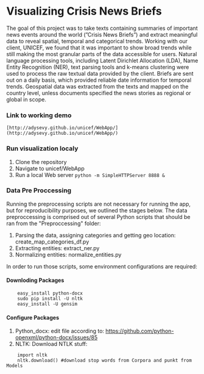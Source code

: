 # Visualizing Crisis News Briefs

The goal of this project was to take texts containing summaries of important news events around the world (”Crisis News Briefs”) and extract meaningful data to reveal spatial, temporal and categorical trends. Working with our client, UNICEF, we found that it was important to show broad trends while still making the most granular parts of the data accessible for users. Natural language processing tools, including Latent Dirichlet Allocation (LDA), Name Entity Recognition (NER), text parsing tools and k-means clustering were used to process the raw textual data provided by the client. Briefs are sent out on a daily basis, which provided reliable date information for temporal trends. Geospatial data was extracted from the texts and mapped on the country level, unless documents specified the news stories as regional or global in scope.

### Link to working demo 
`[http://adysevy.github.io/unicef/WebApp/](http://adysevy.github.io/unicef/WebApp/)`
	
### Run visualization localy
1. Clone the repository
2. Navigate to unicef/WebApp
3. Run a local Web server `python -m SimpleHTTPServer 8888 &`

### Data Pre Proccessing
Running the preprocessing scripts are not necessary for running the app, but for reproducibility purposes, we outlined the stages below.
The data preproccessing is comprised out of several Python scripts that should be ran from the "Preproccessing" folder:
1. Parsing the data, assigning categories and getting geo location: create_map_categories_df.py
2. Extracting entities: extract_ner.py
3. Normalizing entities: normalize_entities.py

In order to run those scripts, some environment configurations are required:

#### Downloding Packages
```
	easy_install python-docx
	sudo pip install -U nltk
	easy_install -U gensim
```

#### Configure Packages
1. Python_docx: edit file according to: https://github.com/python-openxml/python-docx/issues/85
2. NLTK: Download NTLK stuff:
```	
	import nltk
	nltk.download() #download stop words from Corpora and punkt from Models
```
